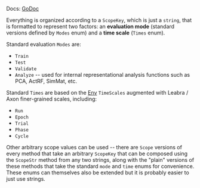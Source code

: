 Docs: [GoDoc](https://pkg.go.dev/github.com/emer/emergent/etime)

Everything is organized according to a `ScopeKey`, which is just a `string`, that is formatted to represent two factors: an **evaluation mode** (standard versions defined by `Modes` enum) and a **time scale** (`Times` enum).

Standard evaluation `Modes` are:
* `Train`
* `Test`
* `Validate`
* `Analyze` -- used for internal representational analysis functions such as PCA, ActRF, SimMat, etc.

Standard `Times` are based on the [Env](https://github.com/emer/emergent/wiki/Env) `TimeScales` augmented with Leabra / Axon finer-grained scales, including:
* `Run`
* `Epoch`
* `Trial`
* `Phase`
* `Cycle`

Other arbitrary scope values can be used -- there are `Scope` versions of every method that take an arbitrary `ScopeKey` that can be composed using the `ScopeStr` method from any two strings, along with the "plain" versions of these methods that take the standard `mode` and `time` enums for convenience.  These enums can themselves also be extended but it is probably easier to just use strings.


